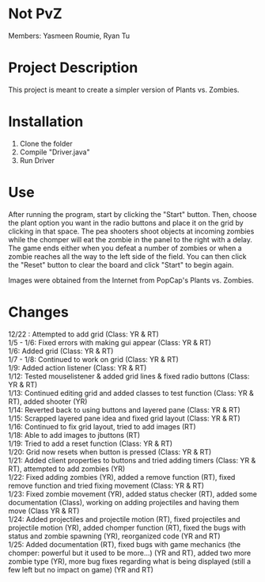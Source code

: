 Not PvZ
================
Members: Yasmeen Roumie, Ryan Tu

Project Description
======
This project is meant to create a simpler version of Plants vs. Zombies.

Installation
======
1. Clone the folder
2. Compile "Driver.java"
3. Run Driver

Use
======
After running the program, start by clicking the "Start" button. Then, choose the plant option you want in the radio buttons and place it on the grid by clicking in that space. The pea shooters shoot objects at incoming zombies while the chomper will eat the zombie in the panel to the right with a delay. The game ends either when you defeat a number of zombies or when a zombie reaches all the way to the left side of the field. You can then click the "Reset" button to clear the board and click "Start" to begin again.

Images were obtained from the Internet from PopCap's Plants vs. Zombies.

Changes 
======
12/22 : Attempted to add grid (Class: YR & RT) <br>
1/5 - 1/6: Fixed errors with making gui appear (Class: YR & RT) <br>
1/6: Added grid (Class: YR & RT) <br>
1/7 - 1/8: Continued to work on grid (Class: YR & RT) <br>
1/9: Added action listener (Class: YR & RT) <br>
1/12: Tested mouselistener & added grid lines & fixed radio buttons (Class: YR & RT) <br>
1/13: Continued editing grid and added classes to test function (Class: YR & RT), added shooter (YR) <br>
1/14: Reverted back to using buttons and layered pane (Class: YR & RT) <br>
1/15: Scrapped layered pane idea and fixed grid layout (Class: YR & RT) <br>
1/16: Continued to fix grid layout, tried to add images (RT) <br>
1/18: Able to add images to jbuttons (RT) <br>
1/19: Tried to add a reset function (Class: YR & RT) <br>
1/20: Grid now resets when button is pressed (Class: YR & RT) <br>
1/21: Added client properties to buttons and tried adding timers (Class: YR & RT), attempted to add zombies (YR) <br>
1/22: Fixed adding zombies (YR), added a remove function (RT), fixed remove function and tried fixing movement (Class: YR & RT) <br>
1/23: Fixed zombie movement (YR), added status checker (RT), added some documentation (Class), working on adding projectiles and having them move (Class YR & RT) <br>
1/24: Added projectiles and projectile motion (RT), fixed projectiles and projectile motion (YR), added chomper function (RT), fixed the bugs with status and zombie spawning (YR), reorganized code (YR and RT) <br>
1/25: Added documentation (RT), fixed bugs with game mechanics (the chomper: powerful but it used to be more...) (YR and RT), added two more zombie type (YR), more bug fixes regarding what is being displayed (still a few left but no impact on game) (YR and RT)
